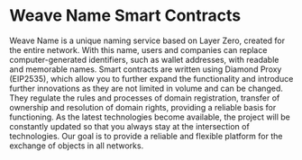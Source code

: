 # Weave Name Smart Contracts
Weave Name is a unique naming service based on Layer Zero, created for the entire network. With this name, users and companies can replace computer-generated identifiers, such as wallet addresses, with readable and memorable names. Smart contracts are written using Diamond Proxy (EIP2535), which allow you to further expand the functionality and introduce further innovations as they are not limited in volume and can be changed. They regulate the rules and processes of domain registration, transfer of ownership and resolution of domain rights, providing a reliable basis for functioning. As the latest technologies become available, the project will be constantly updated so that you always stay at the intersection of technologies.  Our goal is to provide a reliable and flexible platform for the exchange of objects in all networks.
